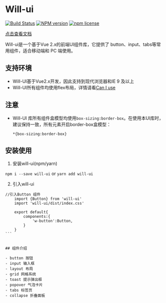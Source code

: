 # Will-ui

[![Build Status](https://travis-ci.org/lynchuh/Will-ui.svg?branch=master)](https://travis-ci.org/lynchuh/Will-ui)
[![NPM version][npm-image]][npm-url]
[![npm license][license-image]][download-url]

[npm-image]: https://img.shields.io/npm/v/will-ui.svg?style=flat-square
[npm-url]: https://npmjs.org/package/will-ui
[download-url]: https://npmjs.org/package/will-ui
[license-image]: https://img.shields.io/npm/l/will-ui.svg

[点击查看文档](https://lynchuh.github.io/Will-ui/)

Will-ui是一个基于Vue 2.x的前端UI组件库，它提供了 button、input、tabs等常用组件，适合移动端和 PC 端使用。

## 支持环境
- Will-UI基于Vue2.x开发，因此支持到现代浏览器和IE 9 及以上
- Will-UI所有组件均使用flex布局，详情请看[Can I use](https://caniuse.com/#search=flex)

## 注意
- Will-UI 库所有组件盒模型均使用`box-sizing:border-box`。在使用本UI库时，建议保持一致，所有元素开启border-box盒模型：

    `*{box-sizing:border-box}`

## 安装使用
1. 安装will-ui(npm/yarn)

`npm i --save will-ui` or `yarn add will-ui`

2. 引入will-ui

````
//引入Button 组件
    import {Button} from 'will-ui'
    import 'will-ui/dist/index.css'

    export default{
        components:{
            'w-button':Button,
        }
    }
```


## 组件介绍

- button 按钮
- input 输入框
- layout 布局
- grid 网格系统
- toast 提示弹出框
- popover 气泡卡片
- tabs 标签页
- collapse 折叠面板
